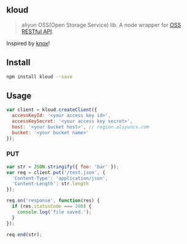 ## kloud

> aliyun OSS(Open Storage Service) lib. A node wrapper for [OSS RESTful API](http://imgs-storage.cdn.aliyuncs.com/help/oss/oss_api_20140814.pdf?spm=5176.383663.9.3.cnHnCQ&file=oss_api_20140814.pdf).

Inspired by [knox](https://github.com/LearnBoost/knox)!

## Install

```bash
npm install kloud --save
```

## Usage

```javascript
var client = kloud.createClient({
  accessKeyId: '<your access key id>',
  accessKeySecret: '<your access key secret>',
  host: '<your bucket host>', // region.aliyuncs.com
  bucket: '<your bucket name>'
});
```

### PUT

```javascript
var str = JSON.stringify({ foo: 'bar' });
var req = client.put('/test.json', {
  'Content-Type': 'application/json',
  'Content-Length': str.length
});

req.on('response', function(res) {
  if (res.statusCode === 200) {
    console.log('file saved.');
  }
});

req.end(str);
```
